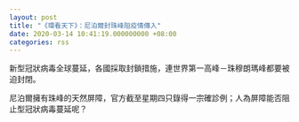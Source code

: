 ```yaml
---
layout: post
title: "《環看天下》：尼泊爾封珠峰阻疫情傳入"
date: 2020-03-14 10:41:19.000000000 +08:00
categories: rss
---
```


新型冠狀病毒全球蔓延，各國採取封鎖措施，連世界第一高峰－珠穆朗瑪峰都要被迫封閉。

尼泊爾擁有珠峰的天然屏障，官方截至星期四只錄得一宗確診例；人為屏障能否阻止型冠狀病毒蔓延呢？
